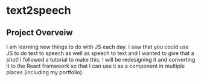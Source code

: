# text2speech

## Project Overveiw
I am learning new things to do with JS each day.  I saw that you could use JS to do text to speech as well as speech to text and I wanted to give that a shot!  I followed a tutorial to make this; I will be redesigning it and converting it to the React framweork so that I can use it as a component in multiple places (including my portfolio).
